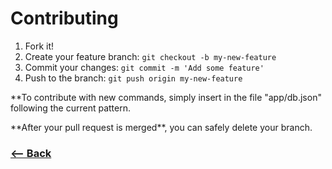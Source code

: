 # Contributing

1.  Fork it!
2.  Create your feature branch: `git checkout -b my-new-feature`
3.  Commit your changes: `git commit -m 'Add some feature'`
4.  Push to the branch: `git push origin my-new-feature`

\*\*To contribute with new commands, simply insert in the file "app/db.json" following the current pattern.

\*\*After your pull request is merged\*\*, you can safely delete your branch.

### [<-- Back](https://github.com/mariorodeghiero/git-cheatsheet)
